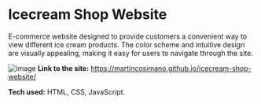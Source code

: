 # Icecream Shop Website
E-commerce website designed to provide customers a convenient way to view different ice cream products. The color scheme and intuitive design are visually appealing, making it easy for users to navigate through the site.

![image](https://user-images.githubusercontent.com/103332504/206475678-0f4daba8-4135-4eca-832e-e2e7fd0cd29b.png)
**Link to the site:** https://martincosimano.github.io/icecream-shop-website/

**Tech used:** HTML, CSS, JavaScript.
